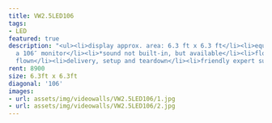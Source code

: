 ```yaml
---
title: VW2.5LED106
tags:
- LED
featured: true
description: "<ul><li>display approx. area: 6.3 ft x 6.3 ft</li><li>equivalent of
  a 106″ monitor</li><li>*sound not built-in, but available</li><li>floor stand or
  flown</li><li>delivery, setup and teardown</li><li>friendly expert support</li></ul>"
rent: 8900
size: 6.3ft x 6.3ft
diagonal: '106'
images:
- url: assets/img/videowalls/VW2.5LED106/1.jpg
- url: assets/img/videowalls/VW2.5LED106/2.jpg
---
```


